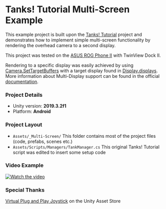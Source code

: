 # Tanks! Tutorial Multi-Screen Example
This example project is built upon the [Tanks! Tutorial](https://assetstore.unity.com/packages/essentials/tutorial-projects/tanks-tutorial-46209 "Tanks! Tutorial") project and demonstrates how to implement simple multi-screen functionality by rendering the overhead camera to a second display.

This project was tested on the [ASUS ROG Phone II](https://www.asus.com/Phone/ROG-Phone-II/ "ASUS ROG Phone II") with TwinView Dock II.

Rendering to a specific display was easily achieved by using [Camera.SetTargetBuffers](https://docs.unity3d.com/ScriptReference/Camera.SetTargetBuffers.html "Camera.SetTargetBuffers") with a target display found in [Display.displays](https://docs.unity3d.com/ScriptReference/Display-displays.html "Display.displays"). More information about Multi-Display support can be found in the official [documentation](https://docs.unity3d.com/Manual/MultiDisplay.html "Manual: Multi-Display").

### Project Details
- Unity version: **2019.3.2f1**
- Platform: **Android**

### Project Layout
- `Assets/_Multi-Screen/` This folder contains most of the project files (code, prefabs, scenes etc.)
- `Assets/Scripts/Managers/TankManager.cs` This original Tanks! Tutorial script was edited to insert some setup code

### Video Example
[![Watch the video](https://img.youtube.com/vi/mrj0sYHgGPI/maxresdefault.jpg)](https://youtu.be/mrj0sYHgGPI)

### Special Thanks
[Virtual Plug and Play Joystick](https://assetstore.unity.com/packages/tools/input-management/virtual-plug-and-play-joystick-114288 "Virtual Plug and Play Joystick") on the Unity Asset Store
